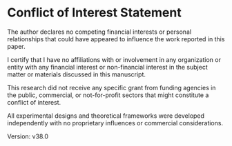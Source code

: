 # Conflict of Interest Statement

The author declares no competing financial interests or personal relationships that could have appeared to influence the work reported in this paper.

I certify that I have no affiliations with or involvement in any organization or entity with any financial interest or non-financial interest in the subject matter or materials discussed in this manuscript.

This research did not receive any specific grant from funding agencies in the public, commercial, or not-for-profit sectors that might constitute a conflict of interest.

All experimental designs and theoretical frameworks were developed independently with no proprietary influences or commercial considerations.

Version: v38.0 